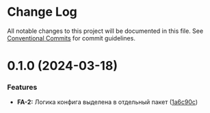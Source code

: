 # Change Log

All notable changes to this project will be documented in this file.
See [Conventional Commits](https://conventionalcommits.org) for commit guidelines.

# 0.1.0 (2024-03-18)


### Features

* **FA-2:** Логика конфига выделена в отдельный пакет ([1a6c90c](https://gitlab.x5food.tech/npm/x5digital/fe-app/commit/1a6c90cf0923af056371f221b1adec4990d7fcd7))
